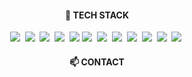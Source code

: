 <!--
**ljsoo01/ljsoo01** is a ✨ _special_ ✨ repository because its `README.md` (this file) appears on your GitHub profile.

Here are some ideas to get you started:

- 🔭 I’m currently working on ...
- 🌱 I’m currently learning ...
- 👯 I’m looking to collaborate on ...
- 🤔 I’m looking for help with ...
- 💬 Ask me about ...
- 📫 How to reach me: ...
- 😄 Pronouns: ...
- ⚡ Fun fact: ...
--> 
<h4 align="center">🔨 TECH STACK</h4> 
<p align="center">
  <img src="https://img.shields.io/badge/html5-E34F26?style=for-the-badge&logo=html5&logoColor=white"/></a>&nbsp
  <img src="https://img.shields.io/badge/css3-1572B6?style=for-the-badge&logo=css3&logoColor=white"/></a>&nbsp
  <img src="https://img.shields.io/badge/javascript-F7DF1E?style=for-the-badge&logo=javascript&logoColor=white"/></a>&nbsp
  <img src="https://img.shields.io/badge/typescript-3178C6?style=for-the-badge&logo=typescript&logoColor=white"/></a>&nbsp
  <img src="https://img.shields.io/badge/react-61DAFB?style=for-the-badge&logo=react&logoColor=white" />
  <img src="https://img.shields.io/badge/java-20232a.svg?style=for-the-badge&logo=java&logoColor=white"/></a>&nbsp
  <img src="https://img.shields.io/badge/jsp-20232a.svg?style=for-the-badge&logo=jsp&logoColor=white"/></a>&nbsp
  <img src="https://img.shields.io/badge/mysql-4479A1?style=for-the-badge&logo=mysql&logoColor=white"/></a>&nbsp
  <img src="https://img.shields.io/badge/eclipseide-2C2255?style=for-the-badge&logo=eclipseide&logoColor=white"/></a>&nbsp
  <img src="https://img.shields.io/badge/Unity-00599C?style=for-the-badge&logo=C%2B%2B&logoColor=white"/></a>&nbsp
  <img src="https://img.shields.io/badge/Android Studio-00599C?style=for-the-badge&logo=C%2B%2B&logoColor=white"/></a>&nbsp
  <img src="https://img.shields.io/badge/HTML-00599C?style=for-the-badge&logo=C%2B%2B&logoColor=white"/></a>&nbsp
  
</p>

<h4 align="center">📫 CONTACT</h4>
